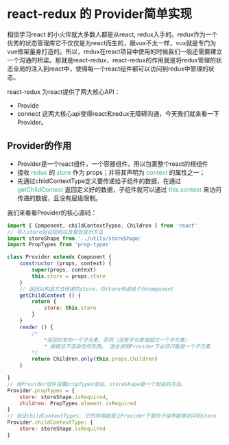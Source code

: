 # react-redux 的 Provider简单实现
相信学习react 的小火伴就大多数人都是从react, redux入手的。redux作为一个优秀的状态管理库它不仅仅是为react而生的，跟vux不太一样，vux就是专门为vue框架量身打造的。所以，redux在react项目中使用的时候我们一般还需要建立一个沟通的桥梁。那就是react-redux，react-redux的作用就是将redux管理的状态全局的注入到react中，使得每一个react组件都可以访问到redux中管理的状态。

react-redux 为react提供了两大核心API：
- Provide
- connect
这两大核心api使得react和redux无障碍沟通，今天我们就来看一下Provider。

## Provider的作用
- Provider是一个react组件，一个容器组件。用以包裹整个react的根组件
- 接收<font color="#3eaf7c"> redux </font>的 <font color="#3eaf7c">store</font> 作为 <font>props</font>；并将其声明为 <font color="#3eaf7c">context</font> 的属性之一；
- 先通过childContextType定义要传递给子组件的数据，在通过 <font color="#3eaf7c">getChildContext</font> 返回定义好的数据，子组件就可以通过 <font color="#3eaf7c">this.context</font> 来访问传递的数据，且没有层级限制。

我们来看看Provider的核心源码：
``` js
import { Component, childContextTypoe, Children } from 'react'
// 导入store验证规则以及警告提示方法
import storeShape from '../utils/storeShape'
import PropTypes from 'prop-types'

class Provider extends Component {
    constructor (props, context) {
        super(props, context)
        this.store = props.store
    }
    // 返回从构造方法传递的store，将store传递给子孙component
    getChildContext () {
        return {
            store: this.store
        }
    }
    render () {
        /* 
            *返回仅有的一个子元素，否则（没有子元素或超过一个子元素）
            * 报错且不渲染任何东西。 这也说明Provider下必须只能是一个子元素
        */
        return Children.only(this.props.Children)
    }

}
// 给Provider组件设置propTypes验证。storeShape是一个封装的方法。
Provider.propTypes = {
    store: storeShape.isRequired,
    children: PropTypes.element.isRequired
}
// 验证childContextTypes, 它的作用就是让Provider下面的子组件能够访问到store
Provider.childContextType: {
    store: storeShape.isRequired
}

```

